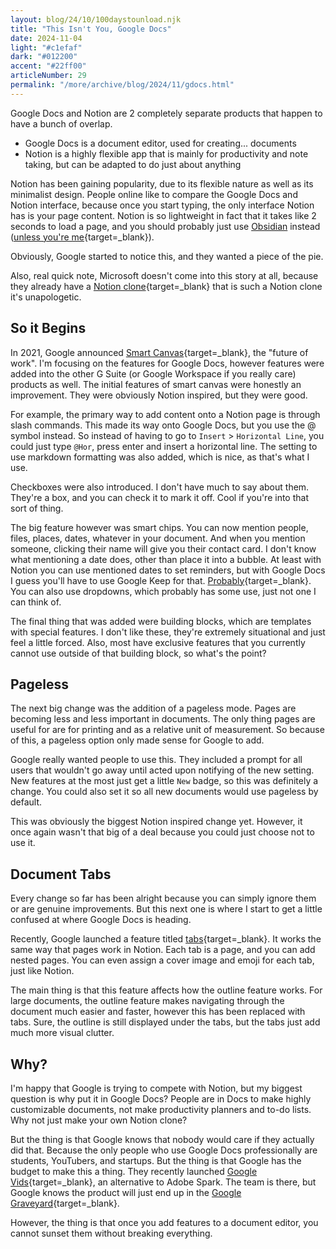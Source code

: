 ```yaml
---
layout: blog/24/10/100daystounload.njk
title: "This Isn't You, Google Docs"
date: 2024-11-04
light: "#c1efaf"
dark: "#012200"
accent: "#22ff00"
articleNumber: 29
permalink: "/more/archive/blog/2024/11/gdocs.html"
---
```

Google Docs and Notion are 2 completely separate products that happen to have a bunch of overlap. 

- Google Docs is a document editor, used for creating... documents
- Notion is a highly flexible app that is mainly for productivity and note taking, but can be adapted to do just about anything

Notion has been gaining popularity, due to its flexible nature as well as its minimalist design. People online like to compare the Google Docs and Notion interface, because once you start typing, the only interface Notion has is your page content. Notion is so lightweight in fact that it takes like 2 seconds to load a page, and you should probably just use [Obsidian](https://obsidian.md) instead ([unless you're me](../10/Why%20I%20Came%20Back%20to%20Notion.md){target=_blank}).

Obviously, Google started to notice this, and they wanted a piece of the pie.

Also, real quick note, Microsoft doesn't come into this story at all, because they already have a [Notion clone](https://www.microsoft.com/en-us/microsoft-365/blog/2023/03/22/new-microsoft-loop-app-is-built-for-modern-co-creation/){target=_blank} that is such a Notion clone it's unapologetic.

## So it Begins

In 2021, Google announced [Smart Canvas](https://workspace.google.com/blog/product-announcements/next-evolution-of-collaboration-for-google-workspace){target=_blank}, the "future of work". I'm focusing on the features for Google Docs, however features were added into the other G Suite (or Google Workspace if you really care) products as well. The initial features of smart canvas were honestly an improvement. They were obviously Notion inspired, but they were good.

For example, the primary way to add content onto a Notion page is through slash commands. This made its way onto Google Docs, but you use the @ symbol instead. So instead of having to go to `Insert` > `Horizontal Line`, you could just type `@Hor`, press enter and insert a horizontal line. The setting to use markdown formatting was also added, which is nice, as that's what I use.

Checkboxes were also introduced. I don't have much to say about them. They're a box, and you can check it to mark it off. Cool if you're into that sort of thing.

The big feature however was smart chips. You can now mention people, files, places, dates, whatever in your document. And when you mention someone, clicking their name will give you their contact card. I don't know what mentioning a date does, other than place it into a bubble. At least with Notion you can use mentioned dates to set reminders, but with Google Docs I guess you'll have to use Google Keep for that. [Probably](https://blog.google/products/keep/google-keep-reminders-tasks-update/){target=_blank}. You can also use dropdowns, which probably has some use, just not one I can think of.

The final thing that was added were building blocks, which are templates with special features. I don't like these, they're extremely situational and just feel a little forced. Also, most have exclusive features that you currently cannot use outside of that building block, so what's the point?

## Pageless

The next big change was the addition of a pageless mode. Pages are becoming less and less important in documents. The only thing pages are useful for are for printing and as a relative unit of measurement. So because of this, a pageless option only made sense for Google to add.

Google really wanted people to use this. They included a prompt for all users that wouldn't go away until acted upon notifying of the new setting. New features at the most just get a little `New` badge, so this was definitely a change. You could also set it so all new documents would use pageless by default.

This was obviously the biggest Notion inspired change yet. However, it once again wasn't that big of a deal because you could just choose not to use it.

## Document Tabs

Every change so far has been alright because you can simply ignore them or are genuine improvements. But this next one is where I start to get a little confused at where Google Docs is heading.

Recently, Google launched a feature titled [tabs](https://workspaceupdates.googleblog.com/2024/10/tabs-in-google-docs.html){target=_blank}. It works the same way that pages work in Notion. Each tab is a page, and you can add nested pages. You can even assign a cover image and emoji for each tab, just like Notion.

The main thing is that this feature affects how the outline feature works. For large documents, the outline feature makes navigating through the document much easier and faster, however this has been replaced with tabs. Sure, the outline is still displayed under the tabs, but the tabs just add much more visual clutter.

## Why?

I'm happy that Google is trying to compete with Notion, but my biggest question is why put it in Google Docs? People are in Docs to make highly customizable documents, not make productivity planners and to-do lists. Why not just make your own Notion clone?

But the thing is that Google knows that nobody would care if they actually did that. Because the only people who use Google Docs professionally are students, YouTubers, and startups. But the thing is that Google has the budget to make this a thing. They recently launched [Google Vids](https://workspace.google.com/products/vids/){target=_blank}, an alternative to Adobe Spark. The team is there, but Google knows the product will just end up in the [Google Graveyard](https://killedbygoogle.com){target=_blank}.

However, the thing is that once you add features to a document editor, you cannot sunset them without breaking everything.
